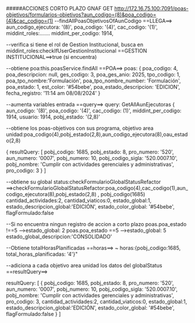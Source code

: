 #####ACCIONES CORTO PLAZO  GNAF
GET
http://172.16.75.100:7091/poas-objetivos/formularios-objetivos?aun_codigo=(8)&poa_codigo=(4)&cac_codigo=(1)
--findAllPoasObjetivosOfAunCodigo
==LLEGA==>
aun_codigo_ejecutora: '(8)',
poa_codigo: '(4)', 
cac_codigo: '(1)',
middint_roles:.......
middint_per_codigo: 1914,

--verifica si tiene el rol de Gestion Institucional, busca en middint_roles:checkIfUserGestionInstitucional
==GESTION INSTITUCIONAL==>true (si encuentra)

--obtiene poa:this.poasService.findAll
==POA==>
poas: {
poa_codigo: 4,
poa_descripcion: null,
ges_codigo: 3,
poa_ges_anio: 2025,
tpo_codigo: 1,
poa_tpo_nombre:'Formulación',
poa_tpo_nombre_number: 'Formulación',
poa_estado: 1,
est_color: '#54bebe',
poa_estado_descripcion: 'EDICION', 
fecha_registro: '11:14 am 08/08/2024'
}

--aumenta variables entrada
==query==> query: GetAllAunEjecutoras { 
aun_codigo: '(8)',
poa_codigo: '(4)',
cac_codigo: (1)',
middint_per_codigo: 1914,
usuario: 1914,
pobj_estado: '(2,8)'

--obtiene los poas-objetivos con sus programa, objetivo area unidad:poa_codigo(4),pobj_estado(2,8),aun_codigo_ejecutora(8),oau_estado(2,8)

{
resultQuery: [
pobj_codigo: 1685,
pobj_estado: 8,
pro_numero: '520', 
aun_numero: '0007',
pobj_numero: 10,
pobj_codigo_sigla: '520.0007.10',
pobj_nombre: 'Cumplir con actividades gerenciales y administrativas',
pro_codigo: 3
}
]

--obtiene su global status:checkFormularioGlobalStatusRefactor
==>checkFormularioGlobalStatusRefactor:poa_codigo(4),cac_codigo(1),aun_codigo_ejecutora(8),pobj_estado(2,8)
, pobj_codigo(1685)
cantidad_actividades:2,
cantidad_viaticos:0,
estado_global:1,
estado_descripcion_global:'EDICIÓN',
estado_color_global: '#54bebe',
flagFormulado:false

--Si no encuentra ningun registro de accion a corto plazo
poas.poa_estado !==5 -->estado_global: 2
poas.poa_estado ==5 -->estado_global: 5
estado_global_descripcion:'CONSOLIDADO'

--Obtiene totalHorasPlanificadas
==horas==> ~ horas:{pobj_codigo:1685, total_horas_planificadas: '4'}"

--adiciona a cada objetivo area unidad los datos del globalStatus
==resultQuery==>

resultQuery: [
{
pobj_codigo: 1685,
pobj_estado: 8,
pro_numero: '520', 
aun_numero: '0007',
pobj_numero: 10,
pobj_codigo_sigla: '520.0007.10',
pobj_nombre: 'Cumplir con actividades gerenciales y administrativas',
pro_codigo: 3,
cantidad_actividades:2,
cantidad_viaticos:0,
estado_global:1,
estado_descripcion_global:'EDICIÓN',
estado_color_global: '#54bebe',
flagFormulado:false
}
]
